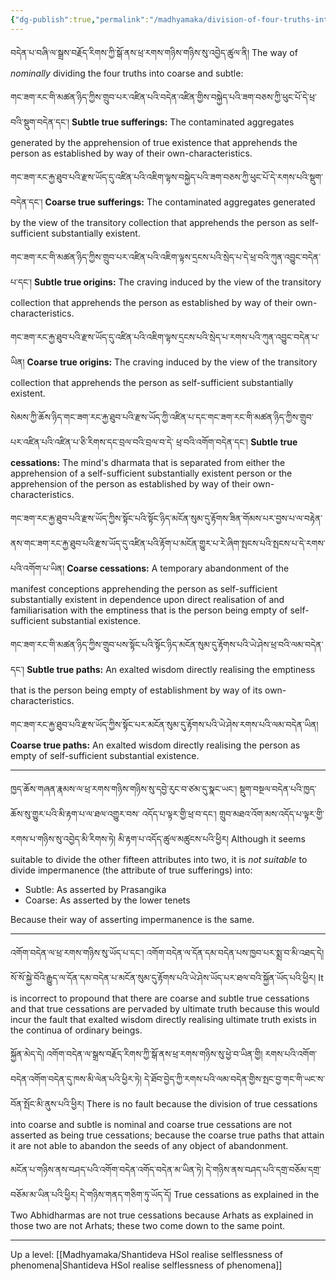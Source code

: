 ```yaml
---
{"dg-publish":true,"permalink":"/madhyamaka/division-of-four-truths-into-coarse-and-subtle/"}
---
```


བདེན་པ་བཞི་ལ་སྒྲས་བརྗོད་རིགས་ཀྱི་སྒོ་ནས་ཕྲ་རགས་གཉིས་གཉིས་སུ་འབྱེད་ཚུལ་ནི།
The way of *nominally* dividing the four truths into coarse and subtle:

གང་ཟག་རང་གི་མཚན་ཉིད་ཀྱིས་གྲུབ་པར་འཛིན་པའི་བདེན་འཛིན་གྱིས་བསྐྱེད་པའི་ཟག་བཅས་ཀྱི་ཕུང་པོ་དེ་ཕྲ་བའི་སྡུག་བདེན་དང་། 
**Subtle true sufferings:** The contaminated aggregates generated by the apprehension of true existence that apprehends the person as established by way of their own-characteristics.

གང་ཟག་རང་རྐྱ་ཐུབ་པའི་རྫས་ཡོད་དུ་འཛིན་པའི་འཇིག་ལྟས་བསྐྱེད་པའི་ཟག་བཅས་ཀྱི་ཕུང་པོ་དེ་རགས་པའི་སྡུག་བདེན་དང་།
**Coarse true sufferings:** The contaminated aggregates generated by the view of the transitory collection that apprehends the person as self-sufficient substantially existent.

གང་ཟག་རང་གི་མཚན་ཉིད་ཀྱིས་གྲུབ་པར་འཛིན་པའི་འཇིག་ལྟས་དྲངས་པའི་སྲེད་པ་དེ་ཕྲ་བའི་ཀུན་འབྱུང་བདེན་པ་དང་། 
**Subtle true origins:** The craving induced by the view of the transitory collection that apprehends the person as established by way of their own-characteristics.

གང་ཟག་རང་རྐྱ་ཐུབ་པའི་རྫས་ཡོད་དུ་འཛིན་པའི་འཇིག་ལྟས་དྲངས་པའི་སྲེད་པ་རགས་པའི་ཀུན་འབྱུང་བདེན་པ་ཡིན།
**Coarse true origins:** The craving induced by the view of the transitory collection that apprehends the person as self-sufficient substantially existent.

སེམས་ཀྱི་ཆོས་ཉིད་གང་ཟག་རང་རྐྱ་ཐུབ་པའི་རྫས་ཡོད་ཀྱི་འཛིན་པ་དང་གང་ཟག་རང་གི་མཚན་ཉིད་ཀྱིས་གྲུབ་པར་འཛིན་པའི་འཛིན་པ་ཅི་རིགས་དང་བྲལ་བའི་བྲལ་བ་དེ་
ཕྲ་བའི་འགོག་བདེན་དང་།
**Subtle true cessations:** The mind's dharmata that is separated from either the apprehension of a self-sufficient substantially existent person or the apprehension of the person as established by way of their own-characteristics.

གང་ཟག་རང་རྐྱ་ཐུབ་པའི་རྫས་ཡོད་ཀྱིས་སྟོང་པའི་སྟོང་ཉིད་མངོན་སུམ་དུ་རྟོགས་ཟིན་གོམས་པར་བྱས་པ་ལ་བརྟེན་ནས་གང་ཟག་རང་རྐྱ་ཐུབ་པའི་རྫས་ཡོད་དུ་འཛིན་པའི་རྟོག་པ་མངོན་གྱུར་པ་རེ་ཞིག་སྤངས་པའི་སྤངས་པ་དེ་རགས་པའི་འགོག་པ་ཡིན།
**Coarse cessations:** A temporary abandonment of the manifest conceptions apprehending the person as self-sufficient substantially existent in dependence upon direct realisation of and familiarisation with the emptiness that is the person being empty of self-sufficient substantial existence.

གང་ཟག་རང་གི་མཚན་ཉིད་ཀྱིས་གྲུབ་པས་སྟོང་པའི་སྟོང་ཉིད་མངོན་སུམ་དུ་རྟོགས་པའི་ཡེ་ཤེས་ཕྲ་བའི་ལམ་བདེན་དང་། 
**Subtle true paths:** An exalted wisdom directly realising the emptiness that is the person being empty of establishment by way of its own-characteristics.

གང་ཟག་རང་རྐྱ་ཐུབ་པའི་རྫས་ཡོད་ཀྱིས་སྟོང་པར་མངོན་སུམ་དུ་རྟོགས་པའི་ཡེ་ཤེས་རགས་པའི་ལམ་བདེན་ཡིན།
**Coarse true paths:** An exalted wisdom directly realising the person as empty of self-sufficient substantial existence.

---
ཁྱད་ཆོས་གཞན་རྣམས་ལ་ཕྲ་རགས་གཉིས་གཉིས་སུ་དབྱེ་རུང་བ་ཙམ་དུ་སྣང་ཡང་། སྡུག་བསྔལ་བདེན་པའི་ཁྱད་ཆོས་སུ་གྱུར་པའི་མི་རྟག་པ་ལ་ཐལ་འགྱུར་བས་
འདོད་པ་ལྟར་གྱི་ཕྲ་བ་དང་། གྲུབ་མཐའ་འོག་མས་འདོད་པ་ལྟར་གྱི་རགས་པ་གཉིས་སུ་འབྱེད་མི་རིགས་ཏེ། མི་རྟག་པ་འདོད་ཚུལ་མཚུངས་པའི་ཕྱིར།
Although it seems suitable to divide the other fifteen attributes into two, it is *not suitable* to divide impermanence (the attribute of true sufferings) into:
- Subtle: As asserted by Prasangika
- Coarse: As asserted by the lower tenets

Because their way of asserting impermanence is the same.

---
འགོག་བདེན་ལ་ཕྲ་རགས་གཉིས་སུ་ཡོད་པ་དང་། འགོག་བདེན་ལ་དོན་དམ་བདེན་པས་ཁྱབ་པར་སྨྲ་བ་མི་འཐད་དེ། 
སོ་སོ་སྐྱེ་བོའི་རྒྱུད་ལ་དོན་དམ་བདེན་པ་མངོན་སུམ་དུ་རྟོགས་པའི་ཡེ་ཤེས་ཡོད་པར་ཐལ་བའི་སྐྱོན་ཡོད་པའི་ཕྱིར།
It is incorrect to propound that there are coarse and subtle true cessations and that true cessations are pervaded by ultimate truth because this would incur the fault that exalted wisdom directly realising ultimate truth exists in the continua of ordinary beings.

སྐྱོན་མེད་དེ། འགོག་བདེན་ལ་སྒྲས་བརྗོད་རིགས་ཀྱི་སྒོ་ནས་ཕྲ་རགས་གཉིས་སུ་ཕྱེ་བ་ཡིན་གྱི། རགས་པའི་འགོག་བདེན་འགོག་བདེན་དུ་ཁས་མི་ལེན་པའི་ཕྱིར་ཏེ། 
དེ་ཐོབ་བྱེད་ཀྱི་རགས་པའི་ལམ་བདེན་གྱིས་སྤང་བྱ་གང་གི་ཡང་ས་བོན་སྤོང་མི་ནུས་པའི་ཕྱིར།
There is no fault because the division of true cessations into coarse and subtle is nominal and coarse true cessations are not asserted as being true cessations; because the coarse true paths that attain it are not able to abandon the seeds of any object of abandonment.

མངོན་པ་གཉིས་ནས་བཤད་པའི་འགོག་བདེན་འགོད་བདེན་མ་ཡིན་ཏེ། དེ་གཉིས་ནས་བཤད་པའི་དགྲ་བཅོམ་དགྲ་བཅོམ་མ་ཡིན་པའི་ཕྱིར། 
དེ་གཉིས་གནད་གཅིག་ཏུ་ཡོད་དོ།
True cessations as explained in the Two Abhidharmas are not true cessations because Arhats as explained in those two are not Arhats; these two come down to the same point.

---
Up a level: [[Madhyamaka/Shantideva HSol realise selflessness of phenomena\|Shantideva HSol realise selflessness of phenomena]]